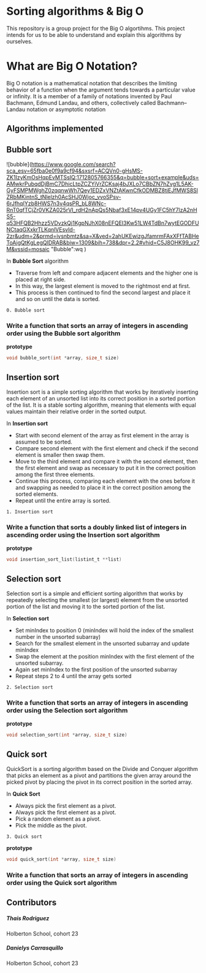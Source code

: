 # Sorting algorithms & Big O

This repository is a group project for the Big O algortihms. This project intends for us to be able to understand and explain this algorithms by ourselves.

# What are Big O Notation?

Big O notation is a mathematical notation that describes the limiting behavior of a function when the argument tends towards a particular value or infinity. It is a member of a family of notations invented by Paul Bachmann, Edmund Landau, and others, collectively called Bachmann–Landau notation or asymptotic notation

## Algorithms implemented

## Bubble sort

![bubble](https://www.google.com/search?sca_esv=65fba0e0f9a9cf94&sxsrf=ACQVn0-gHsMS-ZK1IzyKmOsHqpEvMTSsIQ:1712805766355&q=bubble+sort+example&uds=AMwkrPubqdDjBmC7DhicLtpZCZYiVrZCKsaj4bJXLo7CBbZN7hZvg1L5AK-GyFSMPMWghZ0zqqnwWh7Qey1EDZxVNZtAKwnCfkODMBZ8tiEJfMWS8SlZRbMKintnS_tNlelzh0AcSHJ0Wjoc_vvoSPsv-6rJfhqIYzb8HWS7n3v4qsPR_bL8WNc-RnT0qfTCjZr0VKZA025rVI_rdH2nApQs5Nbaf3xE14pv4UGy1FC5hY7lzA2nHS5-q53HFQB2Hhzz5VDvzkQj1KgpNJhX08nEFQEI3Kw51LW4TdBn7wytEGODFUNCtaqGXxkrTLKqnlVEsvld-2zr&udm=2&prmd=ivsnbmtz&sa=X&ved=2ahUKEwizgJfamrmFAxXFfTABHeToAigQtKgLegQIDRAB&biw=1309&bih=738&dpr=2.2#vhid=C5J8OHK99_vz7M&vssid=mosaic "Bubble":wq
)

In **Bubble Sort** algorithm
* Traverse from left and compare adjacent elements and the higher one is placed at right side.
* In this way, the largest element is moved to the rightmost end at first.
* This process is then continued to find the second largest and place it and so on until the data is sorted.


`0. Bubble sort`
### Write a function that sorts an array of integers in ascending order using the Bubble sort algorithm

**prototype**
```c
void bubble_sort(int *array, size_t size)
```
## Insertion sort
Insertion sort is a simple sorting algorithm that works by iteratively inserting each element of an unsorted list into its correct position in a sorted portion of the list. It is a stable sorting algorithm, meaning that elements with equal values maintain their relative order in the sorted output.

In **Insertion sort**
* Start with second element of the array as first element in the array is assumed to be sorted.
* Compare second element with the first element and check if the second element is smaller then swap them.
* Move to the third element and compare it with the second element, then the first element and swap as necessary to put it in the correct position among the first three elements.
* Continue this process, comparing each element with the ones before it and swapping as needed to place it in the correct position among the sorted elements.
* Repeat until the entire array is sorted.

`1. Insertion sort`
### Write a function that sorts a doubly linked list of integers in ascending order using the Insertion sort algorithm

**prototype**
```c
void insertion_sort_list(listint_t **list)
```

## Selection sort

Selection sort is a simple and efficient sorting algorithm that works by repeatedly selecting the smallest (or largest) element from the unsorted portion of the list and moving it to the sorted portion of the list. 

In **Selection sort**
* Set minIndex to position 0 (minIndex will hold the index of the smallest number in the unsorted subarray)
* Search for the smallest element in the unsorted subarray and update minIndex
* Swap the element at the position minIndex with the first element of the unsorted subarray.
* Again set minIndex to the first position of the  unsorted subarray
* Repeat steps 2 to 4 until the array gets sorted

`2. Selection sort`
### Write a function that sorts an array of integers in ascending order using the Selection sort algorithm

**prototype**

```c
void selection_sort(int *array, size_t size)
```

## Quick sort
QuickSort is a sorting algorithm based on the Divide and Conquer algorithm that picks an element as a pivot and partitions the given array around the picked pivot by placing the pivot in its correct position in the sorted array.

In **Quick Sort**
* Always pick the first element as a pivot.
* Always pick the first element as a pivot.
* Pick a random element as a pivot.
* Pick the middle as the pivot.

`3. Quick sort`

**prototype**

```c
void quick_sort(int *array, size_t size)
```
### Write a function that sorts an array of integers in ascending order using the Quick sort algorithm


## Contributors
##### Thais Rodriguez
Holberton School, cohort 23
##### Danielys Carrasquillo
Holberton School, cohort 23

